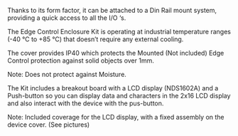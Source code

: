 <FeatureDescription>

Thanks to its form factor, it can be attached to a Din Rail mount system, providing a quick access to all the I/O ‘s.

</FeatureDescription>


<FeatureList>

<Feature title="Enclosure Temperature" image="temperature-sensor">

  The Edge Control Enclosure Kit is operating at industrial temperature ranges (-40 °C to +85 °C) that doesn’t require any external cooling.

</Feature>

<Feature title="Enclosure IP Standard" image="world-map">
  The cover provides IP40 which protects the Mounted (Not included) Edge Control protection against solid objects over 1mm.

  Note: Does not protect against Moisture.
</Feature>

<Feature title="Breakout LCD Display + Push Button" image="hw-pin">

  The Kit includes a breakout board with a LCD display (NDS1602A) and a Push-button so you can display data and characters in the 2x16 LCD display and also interact with the device with the pus-button.

  Note: Included coverage for the LCD display, with a fixed assembly on the device cover. (See pictures)

</Feature>


</FeatureList>
